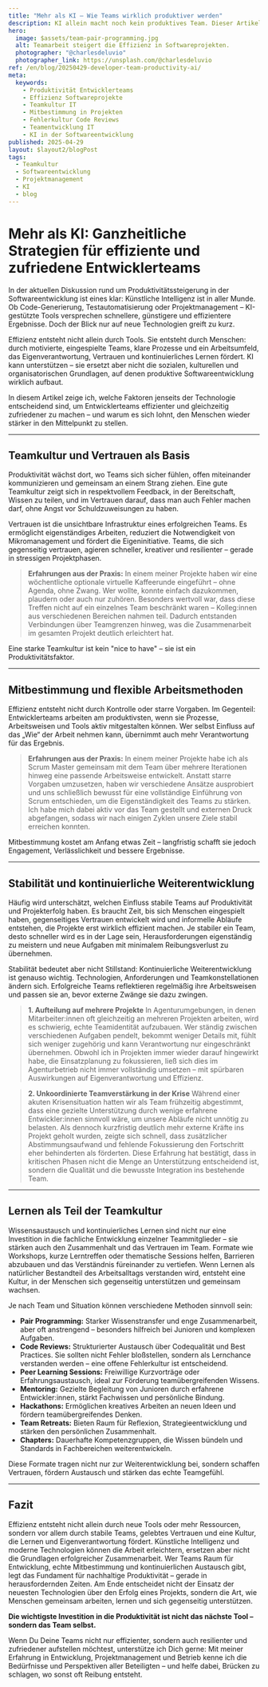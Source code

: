 ```yaml
---
title: "Mehr als KI – Wie Teams wirklich produktiver werden"
description: KI allein macht noch kein produktives Team. Dieser Artikel zeigt, wie Vertrauen, Mitbestimmung und gelebte Lernkultur die echte Produktivität in Entwicklerteams fördern.
hero:
  image: $assets/team-pair-programming.jpg
  alt: Teamarbeit steigert die Effizienz in Softwareprojekten.
  photographer: "@charlesdeluvio"
  photographer_link: https://unsplash.com/@charlesdeluvio
ref: /en/blog/20250429-developer-team-productivity-ai/
meta:
  keywords:
    - Produktivität Entwicklerteams
    - Effizienz Softwareprojekte
    - Teamkultur IT
    - Mitbestimmung in Projekten
    - Fehlerkultur Code Reviews
    - Teamentwicklung IT
    - KI in der Softwareentwicklung
published: 2025-04-29
layout: $layout2/blogPost
tags:
  - Teamkultur
  - Softwareentwicklung
  - Projektmanagement
  - KI
  - blog
---
```


# Mehr als KI: Ganzheitliche Strategien für effiziente und zufriedene Entwicklerteams

In der aktuellen Diskussion rund um Produktivitätssteigerung in der Softwareentwicklung ist eines klar: Künstliche Intelligenz ist in aller Munde. Ob Code-Generierung, Testautomatisierung oder Projektmanagement – KI-gestützte Tools versprechen schnellere, günstigere und effizientere Ergebnisse. Doch der Blick nur auf neue Technologien greift zu kurz.

Effizienz entsteht nicht allein durch Tools. Sie entsteht durch Menschen: durch motivierte, eingespielte Teams, klare Prozesse und ein Arbeitsumfeld, das Eigenverantwortung, Vertrauen und kontinuierliches Lernen fördert. KI kann unterstützen – sie ersetzt aber nicht die sozialen, kulturellen und organisatorischen Grundlagen, auf denen produktive Softwareentwicklung wirklich aufbaut.

In diesem Artikel zeige ich, welche Faktoren jenseits der Technologie entscheidend sind, um Entwicklerteams effizienter und gleichzeitig zufriedener zu machen – und warum es sich lohnt, den Menschen wieder stärker in den Mittelpunkt zu stellen.

---

## Teamkultur und Vertrauen als Basis

Produktivität wächst dort, wo Teams sich sicher fühlen, offen miteinander kommunizieren und gemeinsam an einem Strang ziehen. Eine gute Teamkultur zeigt sich in respektvollem Feedback, in der Bereitschaft, Wissen zu teilen, und im Vertrauen darauf, dass man auch Fehler machen darf, ohne Angst vor Schuldzuweisungen zu haben.

Vertrauen ist die unsichtbare Infrastruktur eines erfolgreichen Teams. Es ermöglicht eigenständiges Arbeiten, reduziert die Notwendigkeit von Mikromanagement und fördert die Eigeninitiative. Teams, die sich gegenseitig vertrauen, agieren schneller, kreativer und resilienter – gerade in stressigen Projektphasen.

> **Erfahrungen aus der Praxis:**
> In einem meiner Projekte haben wir eine wöchentliche optionale virtuelle Kaffeerunde eingeführt – ohne Agenda, ohne Zwang. Wer wollte, konnte einfach dazukommen, plaudern oder auch nur zuhören. Besonders wertvoll war, dass diese Treffen nicht auf ein einzelnes Team beschränkt waren – Kolleg:innen aus verschiedenen Bereichen nahmen teil. Dadurch entstanden Verbindungen über Teamgrenzen hinweg, was die Zusammenarbeit im gesamten Projekt deutlich erleichtert hat.

Eine starke Teamkultur ist kein "nice to have" – sie ist ein Produktivitätsfaktor.

---

## Mitbestimmung und flexible Arbeitsmethoden

Effizienz entsteht nicht durch Kontrolle oder starre Vorgaben. Im Gegenteil: Entwicklerteams arbeiten am produktivsten, wenn sie Prozesse, Arbeitsweisen und Tools aktiv mitgestalten können.
Wer selbst Einfluss auf das „Wie“ der Arbeit nehmen kann, übernimmt auch mehr Verantwortung für das Ergebnis.

> **Erfahrungen aus der Praxis:**
> In einem meiner Projekte habe ich als Scrum Master gemeinsam mit dem Team über mehrere Iterationen hinweg eine passende Arbeitsweise entwickelt. Anstatt starre Vorgaben umzusetzen, haben wir verschiedene Ansätze ausprobiert und uns schließlich bewusst für eine vollständige Einführung von Scrum entschieden, um die Eigenständigkeit des Teams zu stärken. Ich habe mich dabei aktiv vor das Team gestellt und externen Druck abgefangen, sodass wir nach einigen Zyklen unsere Ziele stabil erreichen konnten.

Mitbestimmung kostet am Anfang etwas Zeit – langfristig schafft sie jedoch Engagement, Verlässlichkeit und bessere Ergebnisse.

---

## Stabilität und kontinuierliche Weiterentwicklung

Häufig wird unterschätzt, welchen Einfluss stabile Teams auf Produktivität und Projekterfolg haben. Es braucht Zeit, bis sich Menschen eingespielt haben, gegenseitiges Vertrauen entwickelt wird und informelle Abläufe entstehen, die Projekte erst wirklich effizient machen.
Je stabiler ein Team, desto schneller wird es in der Lage sein, Herausforderungen eigenständig zu meistern und neue Aufgaben mit minimalem Reibungsverlust zu übernehmen.

Stabilität bedeutet aber nicht Stillstand: Kontinuierliche Weiterentwicklung ist genauso wichtig. Technologien, Anforderungen und Teamkonstellationen ändern sich. Erfolgreiche Teams reflektieren regelmäßig ihre Arbeitsweisen und passen sie an, bevor externe Zwänge sie dazu zwingen.

> **1. Aufteilung auf mehrere Projekte**
> In Agenturumgebungen, in denen Mitarbeiter:innen oft gleichzeitig an mehreren Projekten arbeiten, wird es schwierig, echte Teamidentität aufzubauen. Wer ständig zwischen verschiedenen Aufgaben pendelt, bekommt weniger Details mit, fühlt sich weniger zugehörig und kann Verantwortung nur eingeschränkt übernehmen. Obwohl ich in Projekten immer wieder darauf hingewirkt habe, die Einsatzplanung zu fokussieren, ließ sich dies im Agenturbetrieb nicht immer vollständig umsetzen – mit spürbaren Auswirkungen auf Eigenverantwortung und Effizienz.

> **2. Unkoordinierte Teamverstärkung in der Krise**
> Während einer akuten Krisensituation hatten wir als Team frühzeitig abgestimmt, dass eine gezielte Unterstützung durch wenige erfahrene Entwickler:innen sinnvoll wäre, um unsere Abläufe nicht unnötig zu belasten. Als dennoch kurzfristig deutlich mehr externe Kräfte ins Projekt geholt wurden, zeigte sich schnell, dass zusätzlicher Abstimmungsaufwand und fehlende Fokussierung den Fortschritt eher behinderten als förderten. Diese Erfahrung hat bestätigt, dass in kritischen Phasen nicht die Menge an Unterstützung entscheidend ist, sondern die Qualität und die bewusste Integration ins bestehende Team.

---

## Lernen als Teil der Teamkultur

Wissensaustausch und kontinuierliches Lernen sind nicht nur eine Investition in die fachliche Entwicklung einzelner Teammitglieder – sie stärken auch den Zusammenhalt und das Vertrauen im Team.
Formate wie Workshops, kurze Lerntreffen oder thematische Sessions helfen, Barrieren abzubauen und das Verständnis füreinander zu vertiefen. Wenn Lernen als natürlicher Bestandteil des Arbeitsalltags verstanden wird, entsteht eine Kultur, in der Menschen sich gegenseitig unterstützen und gemeinsam wachsen.

Je nach Team und Situation können verschiedene Methoden sinnvoll sein:

- **Pair Programming:** Starker Wissenstransfer und enge Zusammenarbeit, aber oft anstrengend – besonders hilfreich bei Junioren und komplexen Aufgaben.
- **Code Reviews:** Strukturierter Austausch über Codequalität und Best Practices. Sie sollten nicht Fehler bloßstellen, sondern als Lernchance verstanden werden – eine offene Fehlerkultur ist entscheidend.
- **Peer Learning Sessions:** Freiwillige Kurzvorträge oder Erfahrungsaustausch, ideal zur Förderung teamübergreifenden Wissens.
- **Mentoring:** Gezielte Begleitung von Junioren durch erfahrene Entwickler:innen, stärkt Fachwissen und persönliche Bindung.
- **Hackathons:** Ermöglichen kreatives Arbeiten an neuen Ideen und fördern teamübergreifendes Denken.
- **Team Retreats:** Bieten Raum für Reflexion, Strategieentwicklung und stärken den persönlichen Zusammenhalt.
- **Chapters:** Dauerhafte Kompetenzgruppen, die Wissen bündeln und Standards in Fachbereichen weiterentwickeln.

Diese Formate tragen nicht nur zur Weiterentwicklung bei, sondern schaffen Vertrauen, fördern Austausch und stärken das echte Teamgefühl.

---

## Fazit

Effizienz entsteht nicht allein durch neue Tools oder mehr Ressourcen, sondern vor allem durch stabile Teams, gelebtes Vertrauen und eine Kultur, die Lernen und Eigenverantwortung fördert.
Künstliche Intelligenz und moderne Technologien können die Arbeit erleichtern, ersetzen aber nicht die Grundlagen erfolgreicher Zusammenarbeit.
Wer Teams Raum für Entwicklung, echte Mitbestimmung und kontinuierlichen Austausch gibt, legt das Fundament für nachhaltige Produktivität – gerade in herausfordernden Zeiten.
Am Ende entscheidet nicht der Einsatz der neuesten Technologien über den Erfolg eines Projekts, sondern die Art, wie Menschen gemeinsam arbeiten, lernen und sich gegenseitig unterstützen.

**Die wichtigste Investition in die Produktivität ist nicht das nächste Tool – sondern das Team selbst.**

Wenn Du Deine Teams nicht nur effizienter, sondern auch resilienter und zufriedener aufstellen möchtest, unterstütze ich Dich gerne:
Mit meiner Erfahrung in Entwicklung, Projektmanagement und Betrieb kenne ich die Bedürfnisse und Perspektiven aller Beteiligten – und helfe dabei, Brücken zu schlagen, wo sonst oft Reibung entsteht.
